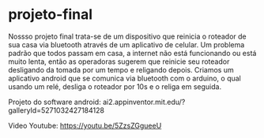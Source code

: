 # projeto-final
  Nossso projeto final trata-se de um dispositivo que reinicia o roteador de sua casa via bluetooth através de um aplicativo de celular. Um problema padrão que todos passam em casa, a internet não está funcionando ou está muito lenta, então as operadoras sugerem que reinicie seu roteador desligando da tomada por um tempo e religando depois.
  Criamos um aplicativo android que se comunica via bluetooth com o arduino, o qual usando um relé, desliga o roteador por 10s e o religa em seguida.
  
  Projeto do software android:
  ai2.appinventor.mit.edu/?galleryId=5271032427184128
  
  Video Youtube:
  https://youtu.be/5ZzsZGgueeU
